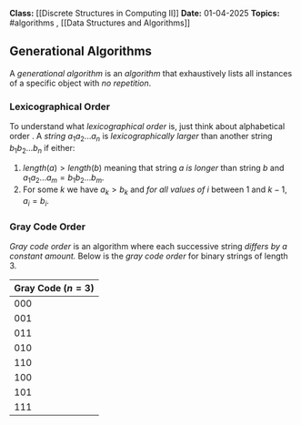 **Class:** [[Discrete Structures in Computing II]]
**Date:** 01-04-2025
**Topics:** #algorithms , [[Data Structures and Algorithms]]

## Generational Algorithms
A *generational algorithm* is an *algorithm* that exhaustively lists all instances of a specific object with *no repetition*.

### Lexicographical Order
To understand what *lexicographical order* is, just think about alphabetical order . A *string* $a_{1} a_{2}...a_n$ is *lexicographically larger* than another string $b_{1} b_{2} ... b_n$ if either:
1. $length(a) > length(b)$ meaning that string $a$ *is longer* than string $b$ and $a_1a_{2}...a_{m}= b_{1} b_{2} ... b_m$.
2. For some $k$ we have $a_{k}> b_k$ and *for all values of $i$* between $1$ and $k-1$, $a_{i}= b_i$.

### Gray Code Order
*Gray code order* is an algorithm where each successive string *differs by a constant amount.* Below is the *gray code order* for binary strings of length 3.

| Gray Code $(n =3)$ |
| ------------------ |
| $000$              |
| $001$              |
| $011$              |
| $010$              |
| $110$              |
| $100$              |
| $101$              |
| $111$              |


